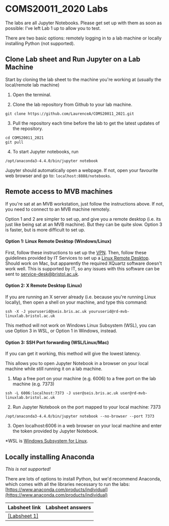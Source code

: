 # COMS20011_2020 Labs

The labs are all Jupyter Notebooks.  Please get set up with them as soon as possible: I've left Lab 1 up to allow you to test.

There are two basic options: remotely logging in to a lab machine or locally installing Python (not supported).

## Clone Lab sheet and Run Jupyter on a Lab Machine
Start by cloning the lab sheet to the machine you're working at (usually the local/remote lab machine)

1. Open the terminal.

2. Clone the lab repository from Github to your lab machine.
```
git clone https://github.com/LaurenceA/COMS20011_2021.git
```
3. Pull the repository each time before the lab to get the latest updates of the repository.
```
cd COMS20011_2021
git pull
```
4. To start Jupyter notebooks, run 
```
/opt/anaconda3-4.4.0/bin/jupyter notebook
```
Jupyter should automatically open a webpage. If not, open your favourite web browser and go to: `localhost:8888/notebooks`.


## Remote access to MVB machines

If you're sat at an MVB workstation, just follow the instructions above.  If not, you need to connect to an MVB machine remotely.

Option 1 and 2 are simpler to set up, and give you a remote desktop (i.e. its just like being sat at an MVB machine). But they can be quite slow.  Option 3 is faster, but is more difficult to set up.

#### Option 1: Linux Remote Desktop (Windows/Linux)
First, follow these instructions to set up the [VPN](https://uob.sharepoint.com/sites/itservices/SitePages/vpn-connect.aspx). Then, follow these guidelines provided by IT Services to set up a [Linux Remote Desktop](https://uob.sharepoint.com/sites/itservices/SitePages/fits-engineering-linux-x2go.aspx).  Should work on Mac, but apparently the required XQuartz software doesn't work well.  This is supported by IT, so any issues with this software can be sent to service-desk@bristol.ac.uk.

#### Option 2: X Remote Desktop (Linux)
If you are running an X server already (i.e. because you're running Linux locally), then open a shell on your machine, and type this command: 
```
ssh -X -J youruserid@seis.bris.ac.uk youruserid@rd-mvb-linuxlab.bristol.ac.uk
```
This method will not work on Windows Linux Subsystem (WSL), you can use Option 3 in WSL, or Option 1 in Windows, instead.

#### Option 3: SSH Port forwarding (WSL/Linux/Mac)
If you can get it working, this method will give the lowest latency.

This allows you to open Jupyter Notebook in a browser on your local machine while still running it on a lab machine.

1. Map a free port on your machine (e.g. 6006) to a free port on the lab machine (e.g. 7373)
```
ssh -L 6006:localhost:7373 -J user@seis.bris.ac.uk user@rd-mvb-linuxlab.bristol.ac.uk
```
       
2. Run Jupyter Notebook on the port mapped to your local machine: 7373
```
/opt/anaconda3-4.4.0/bin/jupyter notebook --no-browser --port 7373
```
      
3. Open localhost:6006 in a web browser on your local machine and enter the token provided by Jupyter Notebook.

*WSL is [Windows Subsystem for Linux](https://docs.microsoft.com/en-us/windows/wsl/about).
## Locally installing Anaconda

*This is not supported!*

There are lots of options to install Python, but we'd recommend Anaconda, which comes with all the libraries necessary to run the labs:
[https://www.anaconda.com/products/individual](https://www.anaconda.com/products/individual)


| Labsheet link | Labsheet answers |
|---------------|------------------|
|[[Labsheet 1]](https://github.com/LaurenceA/COMS20011_2021/blob/main/labs/lab_1/labsheet1.ipynb) |

